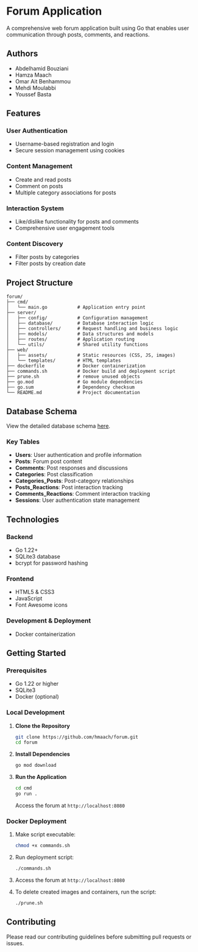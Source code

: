 # Forum Application

A comprehensive web forum application built using Go that enables user communication through posts, comments, and reactions.

## Authors

- Abdelhamid Bouziani
- Hamza Maach
- Omar Ait Benhammou
- Mehdi Moulabbi
- Youssef Basta

## Features

### User Authentication
- Username-based registration and login
- Secure session management using cookies

### Content Management
- Create and read posts
- Comment on posts
- Multiple category associations for posts

### Interaction System
- Like/dislike functionality for posts and comments
- Comprehensive user engagement tools

### Content Discovery
- Filter posts by categories
- Filter posts by creation date

## Project Structure

```
forum/
├── cmd/
│   └── main.go           # Application entry point
├── server/
│   ├── config/           # Configuration management
│   ├── database/         # Database interaction logic
│   ├── controllers/      # Request handling and business logic
│   ├── models/           # Data structures and models
│   ├── routes/           # Application routing
│   └── utils/            # Shared utility functions
├── web/ 
│   ├── assets/           # Static resources (CSS, JS, images)
│   └── templates/        # HTML templates
├── dockerfile            # Docker containerization
├── commands.sh           # Docker build and deployment script
├── prune.sh              # remove unused objects
├── go.mod                # Go module dependencies
├── go.sum                # Dependency checksum
└── README.md             # Project documentation
```

## Database Schema

View the detailed database schema [here](https://drawsql.app/teams/zone-01/diagrams/forum-db).

### Key Tables
- **Users**: User authentication and profile information
- **Posts**: Forum post content
- **Comments**: Post responses and discussions
- **Categories**: Post classification
- **Categories_Posts**: Post-category relationships
- **Posts_Reactions**: Post interaction tracking
- **Comments_Reactions**: Comment interaction tracking
- **Sessions**: User authentication state management

## Technologies

### Backend
- Go 1.22+
- SQLite3 database
- bcrypt for password hashing

### Frontend
- HTML5 & CSS3
- JavaScript
- Font Awesome icons

### Development & Deployment
- Docker containerization

## Getting Started

### Prerequisites
- Go 1.22 or higher
- SQLite3
- Docker (optional)

### Local Development

1. **Clone the Repository**
   ```bash
   git clone https://github.com/hmaach/forum.git
   cd forum
   ```

2. **Install Dependencies**
   ```bash
   go mod download
   ```



3. **Run the Application**
   ```bash
   cd cmd
   go run .
   ```
   
   Access the forum at `http://localhost:8080`

### Docker Deployment

1. Make script executable:
   ```bash
   chmod +x commands.sh
   ```

2. Run deployment script:
   ```bash
   ./commands.sh
   ```

3. Access the forum at `http://localhost:8080`


4. To delete created images and containers, run the script:
   ```bash
   ./prune.sh
   ```

## Contributing

Please read our contributing guidelines before submitting pull requests or issues.
